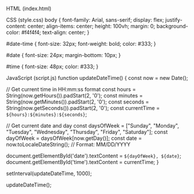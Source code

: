 HTML (index.html)
<title>Current Date and Time</title>
<script src="script.js"></script>
CSS (style.css)
body { font-family: Arial, sans-serif; display: flex; justify-content: center; align-items: center; height: 100vh; margin: 0; background-color: #f4f4f4; text-align: center; }

#date-time { font-size: 32px; font-weight: bold; color: #333; }

#date { font-size: 24px; margin-bottom: 10px; }

#time { font-size: 48px; color: #333; }

JavaScript (script.js)
function updateDateTime() { const now = new Date();

// Get current time in HH:mm:ss format
const hours = String(now.getHours()).padStart(2, '0');
const minutes = String(now.getMinutes()).padStart(2, '0');
const seconds = String(now.getSeconds()).padStart(2, '0');
const currentTime = `${hours}:${minutes}:${seconds}`;

// Get current date and day
const daysOfWeek = ["Sunday", "Monday", "Tuesday", "Wednesday", "Thursday", "Friday", "Saturday"];
const dayOfWeek = daysOfWeek[now.getDay()];
const date = now.toLocaleDateString(); // Format: MM/DD/YYYY

document.getElementById('date').textContent = `${dayOfWeek}, ${date}`;
document.getElementById('time').textContent = currentTime;
}

setInterval(updateDateTime, 1000);

updateDateTime();
